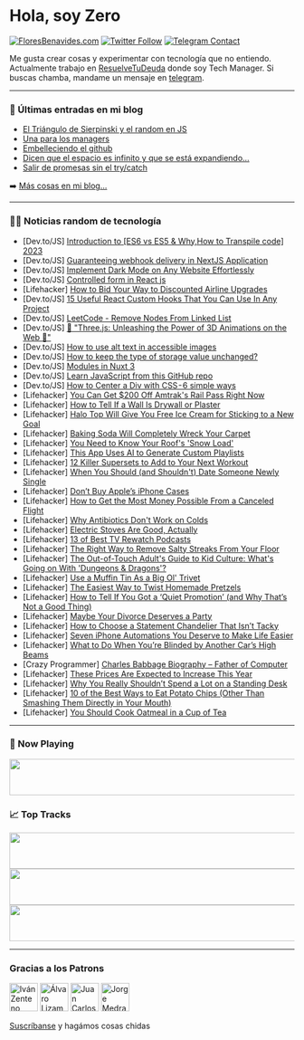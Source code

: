 # Hola, soy Zero

[![FloresBenavides.com](https://img.shields.io/website?down_message=oops&label=MiBlog&style=for-the-badge&up_message=online&url=https%3A%2F%2Ffloresbenavides.com)](https://floresbenavides.com) [![Twitter Follow](https://img.shields.io/twitter/follow/ZeroDragon?color=%231DA1F2&label=Follow&logo=twitter&logoColor=ffffff&style=for-the-badge)](https://twitter.com/zerodragon) [![Telegram Contact](https://img.shields.io/badge/escr%C3%ADbeme-ZeroDragon-%2326A5E4?style=for-the-badge&logo=telegram)](https://t.me/zerodragon)

Me gusta crear cosas y experimentar con tecnología que no entiendo.
Actualmente trabajo en [ResuelveTuDeuda](http://github.com/resuelve) donde soy Tech Manager.
Si buscas chamba, mandame un mensaje en [telegram](https://t.me/zerodragon).

---

### 📕 Últimas entradas en mi blog
<!-- BLOG-POST-LIST:START -->
- [El Triángulo de Sierpinski y el random en JS](https://floresbenavides.com/el-triangulo-de-sierpinski-y-el-random-en-js/)
- [Una para los managers](https://floresbenavides.com/una-para-los-managers/)
- [Embelleciendo el github](https://floresbenavides.com/embelleciendo-el-github/)
- [Dicen que el espacio es infinito y que se está expandiendo…](https://floresbenavides.com/dicen-que-el-espacio-es-infinito-y-que-se-esta-expandiendo/)
- [Salir de promesas sin el try/catch](https://floresbenavides.com/salir-de-promesas-sin-el-try-catch/)
<!-- BLOG-POST-LIST:END -->

➡️ [Más cosas en mi blog...](https://floresbenavides.com)

---

### 👨‍💻 Noticias random de tecnología
<!-- TECH-POSTS:START -->
- [Dev.to/JS] [Introduction to [ES6 vs ES5 &amp; Why,How to Transpile code] 2023](https://dev.to/andriken/introduction-to-es6-vs-es5-whyhow-to-transpile-code-2023-5emk)
- [Dev.to/JS] [Guaranteeing webhook delivery in NextJS Application](https://dev.to/bharathvajganesan/guaranteeing-webhook-delivery-in-nextjs-application-217c)
- [Dev.to/JS] [Implement Dark Mode on Any Website Effortlessly](https://dev.to/dawkaka/implement-dark-mode-on-any-website-effortlessly-3822)
- [Dev.to/JS] [Controlled form in React js](https://dev.to/suman373_30/controlled-form-in-react-js-2blg)
- [Lifehacker] [How to Bid Your Way to Discounted Airline Upgrades](https://lifehacker.com/how-to-bid-your-way-to-discounted-airline-upgrades-1849989460)
- [Dev.to/JS] [15 Useful React Custom Hooks That You Can Use In Any Project](https://dev.to/arafat4693/15-useful-react-custom-hooks-that-you-can-use-in-any-project-2ll8)
- [Dev.to/JS] [LeetCode - Remove Nodes From Linked List](https://dev.to/_alkesh26/leetcode-remove-nodes-from-linked-list-1670)
- [Dev.to/JS] [🚀 &quot;Three.js: Unleashing the Power of 3D Animations on the Web 🌟&quot;](https://dev.to/jyoti_prakash_25/threejs-unleashing-the-power-of-3d-animations-on-the-web--34bd)
- [Dev.to/JS] [How to use alt text in accessible images](https://dev.to/nikolasbarwicki/how-to-use-alt-text-in-accessible-images-4lko)
- [Dev.to/JS] [How to keep the type of storage value unchanged?](https://dev.to/kidjoker/how-to-keep-the-type-of-storage-value-unchanged-3b3h)
- [Dev.to/JS] [Modules in Nuxt 3](https://dev.to/guillaumeduhan/modules-in-nuxt-3-4oe3)
- [Dev.to/JS] [Learn JavaScript from this GitHub repo](https://dev.to/manthanank/learn-javascript-from-this-github-repo-36bp)
- [Dev.to/JS] [How to Center a Div with CSS - 6 simple ways](https://dev.to/sourov444/how-to-center-a-div-with-css-6-simple-ways-49ed)
- [Lifehacker] [You Can Get $200 Off Amtrak&#39;s Rail Pass Right Now](https://lifehacker.com/you-can-get-200-off-amtraks-rail-pass-right-now-1849977980)
- [Lifehacker] [How to Tell If a Wall Is Drywall or Plaster](https://lifehacker.com/how-to-tell-if-a-wall-is-drywall-or-plaster-1849977986)
- [Lifehacker] [Halo Top Will Give You Free Ice Cream for Sticking to a New Goal](https://lifehacker.com/halo-top-will-give-you-free-ice-cream-for-sticking-to-a-1849985992)
- [Lifehacker] [Baking Soda Will Completely Wreck Your Carpet](https://lifehacker.com/baking-soda-will-fuck-up-your-carpet-1849984622)
- [Lifehacker] [You Need to Know Your Roof&#39;s &#39;Snow Load&#39;](https://lifehacker.com/you-need-to-know-your-roofs-snow-load-1849983752)
- [Lifehacker] [This App Uses AI to Generate Custom Playlists](https://lifehacker.com/this-app-uses-ai-to-generate-custom-playlists-1849983912)
- [Lifehacker] [12 Killer Supersets to Add to Your Next Workout](https://lifehacker.com/12-killer-supersets-to-add-to-your-next-workout-1849986590)
- [Lifehacker] [When You Should &lpar;and Shouldn&#39;t&rpar; Date Someone Newly Single](https://lifehacker.com/when-you-should-and-shouldnt-date-someone-newly-singl-1849982790)
- [Lifehacker] [Don’t Buy Apple’s iPhone Cases](https://lifehacker.com/don-t-buy-apple-s-iphone-cases-1849984015)
- [Lifehacker] [How to Get the Most Money Possible From a Canceled Flight](https://lifehacker.com/how-to-get-the-most-money-possible-from-a-canceled-flig-1849981717)
- [Lifehacker] [Why Antibiotics Don&#39;t Work on Colds](https://lifehacker.com/why-antibiotics-dont-work-on-colds-1849981989)
- [Lifehacker] [Electric Stoves Are Good, Actually](https://lifehacker.com/electric-stoves-are-good-actually-1849981561)
- [Lifehacker] [13 of Best TV Rewatch Podcasts](https://lifehacker.com/13-of-best-tv-rewatch-podcasts-1849977332)
- [Lifehacker] [The Right Way to Remove Salty Streaks From Your Floor](https://lifehacker.com/the-right-way-to-remove-salty-streaks-from-your-floor-1849980743)
- [Lifehacker] [The Out-of-Touch Adult&#39;s Guide to Kid Culture: What&#39;s Going on With &#39;Dungeons &amp; Dragons&#39;?](https://lifehacker.com/the-out-of-touch-adults-guide-to-kid-culture-whats-goi-1849982988)
- [Lifehacker] [Use a Muffin Tin As a Big Ol&#39; Trivet](https://lifehacker.com/use-a-muffin-tin-as-a-big-ol-trivet-1849980930)
- [Lifehacker] [The Easiest Way to Twist Homemade Pretzels](https://lifehacker.com/the-easiest-way-to-twist-homemade-pretzels-1849981457)
- [Lifehacker] [How to Tell If You Got a ‘Quiet Promotion’ &lpar;and Why That’s Not a Good Thing&rpar;](https://lifehacker.com/how-to-tell-if-you-got-a-quiet-promotion-and-why-tha-1849980890)
- [Lifehacker] [Maybe Your Divorce Deserves a Party](https://lifehacker.com/maybe-your-divorce-deserves-a-party-1849977489)
- [Lifehacker] [How to Choose a Statement Chandelier That Isn’t Tacky](https://lifehacker.com/how-to-choose-a-statement-chandelier-that-isn-t-tacky-1849976287)
- [Lifehacker] [Seven iPhone Automations You Deserve to Make Life Easier](https://lifehacker.com/seven-iphone-automations-you-deserve-to-make-life-easie-1849969049)
- [Lifehacker] [What to Do When You’re Blinded by Another Car’s High Beams](https://lifehacker.com/what-to-do-when-you-re-blinded-by-another-car-s-high-be-1849970220)
- [Crazy Programmer] [Charles Babbage Biography – Father of Computer](https://www.thecrazyprogrammer.com/2023/01/charles-babbage-biography.html)
- [Lifehacker] [These Prices Are Expected to Increase This Year](https://lifehacker.com/these-prices-are-expected-to-increase-this-year-1849981418)
- [Lifehacker] [Why You Really Shouldn’t Spend a Lot on a Standing Desk](https://lifehacker.com/why-you-really-shouldn-t-spend-a-lot-on-a-standing-desk-1849980122)
- [Lifehacker] [10 of the Best Ways to Eat Potato Chips &lpar;Other Than Smashing Them Directly in Your Mouth&rpar;](https://lifehacker.com/10-of-the-best-ways-to-eat-potato-chips-other-than-sma-1849980276)
- [Lifehacker] [You Should Cook Oatmeal in a Cup of Tea](https://lifehacker.com/you-should-cook-oatmeal-in-a-cup-of-tea-1849980924)<!-- TECH-POSTS:END -->

---

### 🎵 Now Playing
<a href="https://spotify-now-playing-dun.vercel.app/now-playing?open"><img src="https://spotify-now-playing-dun.vercel.app/now-playing" width="540" height="64"></a>

### 📈 Top Tracks
<a href="https://spotify-now-playing-dun.vercel.app/top-tracks?i=1&open"><img src="https://spotify-now-playing-dun.vercel.app/top-tracks?i=1" width="540" height="64"></a>
<a href="https://spotify-now-playing-dun.vercel.app/top-tracks?i=2&open"><img src="https://spotify-now-playing-dun.vercel.app/top-tracks?i=2" width="540" height="64"></a>
<a href="https://spotify-now-playing-dun.vercel.app/top-tracks?i=3&open"><img src="https://spotify-now-playing-dun.vercel.app/top-tracks?i=3" width="540" height="64"></a>

---

### Gracias a los Patrons
[<img src="https://avatars.githubusercontent.com/u/243380?v=4" alt="Iván Zenteno" width="50px">](https://github.com/k001) [<img src="https://avatars.githubusercontent.com/u/19955639?v=4" alt="Álvaro Lizama" width="50px">](https://github.com/alvarolizama) [<img src="https://avatars.githubusercontent.com/u/2718753?v=4" alt="Juan Carlos Ruiz" width="50px">](https://github.com/JuanCrg90) [<img src="https://avatars.githubusercontent.com/u/37025?v=4" alt="Jorge Medrano" width="50px">](https://github.com/h1pp1e) 

[Suscríbanse](https://www.patreon.com/zerodragon) y hagámos cosas chidas
